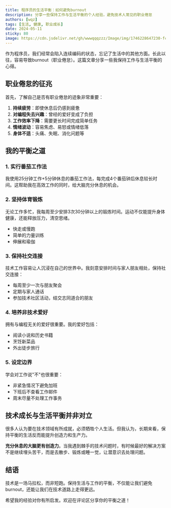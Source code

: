 ```yaml
---
title: 程序员的生活平衡：如何避免burnout
description: 分享一些保持工作与生活平衡的个人经验，避免技术人常见的职业倦怠
authors: [wqz]
tags: [生活, 健康, 职业成长]
date: 2024-05-11
sticky: 80
image: https://cdn.jsdelivr.net/gh/wwwqqqzzz/Image/img/1746228647230-fcdb40189854fb3beec2aa8795651728.png
---
```


作为程序员，我们经常会陷入连续编码的状态，忘记了生活中的其他方面。长此以往，容易导致burnout（职业倦怠）。这篇文章分享一些我保持工作与生活平衡的心得。

<!-- truncate -->

## 职业倦怠的征兆

首先，了解自己是否有职业倦怠的迹象非常重要：

1. **持续疲劳**：即使休息后仍感到疲惫
2. **对编程失去兴趣**：曾经的爱好变成了负担
3. **工作效率下降**：需要更长时间完成简单任务
4. **情绪波动**：容易焦虑、易怒或情绪低落
5. **身体不适**：头痛、失眠、消化问题等

## 我的平衡之道

### 1. 实行番茄工作法

我使用25分钟工作+5分钟休息的番茄工作法，每完成4个番茄钟后休息较长时间。这帮助我在高效工作的同时，给大脑充分休息的机会。

### 2. 坚持体育锻炼

无论工作多忙，我每周至少安排3次30分钟以上的锻炼时间。运动不仅能提升身体健康，还能释放压力，清空思绪。

- 快走或慢跑
- 简单的力量训练
- 伸展和瑜伽

### 3. 保持社交连接

技术工作容易让人沉浸在自己的世界中。我刻意安排时间与家人朋友相处，保持社交连接：

- 每周至少一次与朋友聚会
- 定期与家人通话
- 参加技术社区活动，结交志同道合的朋友

### 4. 培养非技术爱好

拥有与编程无关的爱好很重要。我的爱好包括：

- 阅读小说和历史书籍
- 烹饪新菜品
- 外出徒步旅行

### 5. 设定边界

学会对工作说"不"也很重要：

- 非紧急情况下避免加班
- 下班后不查看工作邮件
- 周末尽量不处理工作事务

## 技术成长与生活平衡并非对立

很多人认为要在技术领域有所成就，必须牺牲个人生活。但我认为，长期来看，保持平衡的生活反而能提升创造力和生产力。

**充分休息的大脑更有创造力**。当我遇到棘手的技术问题时，有时候最好的解决方案不是继续埋头苦干，而是去散步、锻炼或睡一觉，让潜意识去处理问题。

## 结语

技术是一场马拉松，而非短跑。保持生活与工作的平衡，不仅能让我们避免burnout，还能让我们在技术道路上走得更远。

希望我的经验对你有所启发。欢迎在评论区分享你的平衡之道！ 